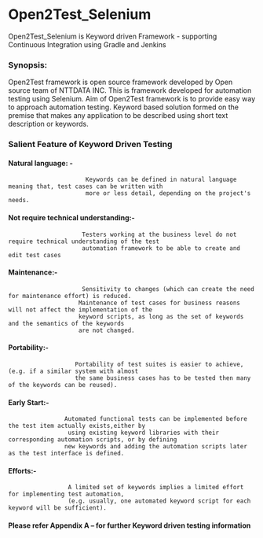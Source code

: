 # Open2Test_Selenium
Open2Test_Selenium is Keyword driven Framework - supporting Continuous Integration using Gradle and Jenkins

### Synopsis: 

Open2Test framework is open source framework developed by Open source team of NTTDATA INC.
  This is framework developed for automation testing using Selenium. Aim of Open2Test framework is to provide easy way to approach automation testing. Keyword based solution formed on the premise that makes any application to be described using short text description or keywords.
  
 ### Salient Feature of Keyword Driven Testing

#### Natural language: - 
                          Keywords can be defined in natural language meaning that, test cases can be written with 
                          more or less detail, depending on the project's needs.

#### Not require technical understanding:-
                         Testers working at the business level do not require technical understanding of the test 
                         automation framework to be able to create and edit test cases

#### Maintenance:-
                         Sensitivity to changes (which can create the need for maintenance effort) is reduced.
                        Maintenance of test cases for business reasons will not affect the implementation of the 
                        keyword scripts, as long as the set of keywords and the semantics of the keywords 
                        are not changed.

#### Portability:-
                       Portability of test suites is easier to achieve, (e.g. if a similar system with almost
                       the same business cases has to be tested then many of the keywords can be reused).

#### Early Start:-
                    Automated functional tests can be implemented before the test item actually exists,either by  
                     using existing keyword libraries with their corresponding automation scripts, or by defining 
                    new keywords and adding the automation scripts later as the test interface is defined.

#### Efforts:- 
                     A limited set of keywords implies a limited effort for implementing test automation, 
                     (e.g. usually, one automated keyword script for each keyword will be sufficient).


####            Please refer Appendix A – for further Keyword driven testing information 

